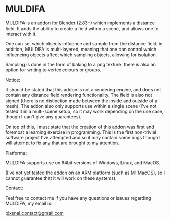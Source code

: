 # MULDIFA

MULDIFA is an addon for Blender (2.83+) which implements a distance field. It adds the ability to create a field within a scene, and allows one to interact with it.

One can set which objects influence and sample from the distance field, in addition, MULDIFA is multi-layered, meaning that one can control which influencing objects affect which sampling objects, allowing for isolation. 

Sampling is done in the form of baking to a png texture, there is also an option for writing to vertex colours or groups.

Notice:

It should be stated that this addon is not a rendering engine, and does not contain any distance field rendering functionality. The field is also not signed (there is no distinction made between the inside and outside of a mesh). The addon also only supports use within a single scene (I've not tested it in a multi-scene setup, so it may work depending on the use case, though I can't give any guarantees).

On top of this, I must state that the creation of this addon was first and foremost  a learning exercise in programming. This is the first non-trivial software project I've attempted and so it may contain some bugs though I will attempt to fix any that are brought to my attention.

Platforms:

MULDIFA supports use on 64bit versions of Windows, Linux, and MacOS.

(I've not yet tested the addon on an ARM platform (such as M1 MacOS), so I cannot guarantee that it will work on these systems).

Contact:

Feel free to contact me if you have any questions or issues regarding MULDIFA, my email is:

pixenal.contact@gmail.com
